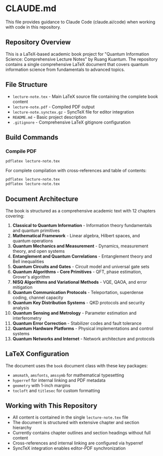 # CLAUDE.md

This file provides guidance to Claude Code (claude.ai/code) when working with code in this repository.

## Repository Overview

This is a LaTeX-based academic book project for "Quantum Information Science: Comprehensive Lecture Notes" by Ruang Kuantum. The repository contains a single comprehensive LaTeX document that covers quantum information science from fundamentals to advanced topics.

## File Structure

- `lecture-note.tex` - Main LaTeX source file containing the complete book content
- `lecture-note.pdf` - Compiled PDF output 
- `lecture-note.synctex.gz` - SyncTeX file for editor integration
- `README.md` - Basic project description
- `.gitignore` - Comprehensive LaTeX gitignore configuration

## Build Commands

### Compile PDF
```bash
pdflatex lecture-note.tex
```

For complete compilation with cross-references and table of contents:
```bash
pdflatex lecture-note.tex
pdflatex lecture-note.tex
```

## Document Architecture

The book is structured as a comprehensive academic text with 12 chapters covering:

1. **Classical to Quantum Information** - Information theory fundamentals and quantum primitives
2. **Mathematical Framework** - Linear algebra, Hilbert spaces, and quantum operations
3. **Quantum Mechanics and Measurement** - Dynamics, measurement theory, and open systems
4. **Entanglement and Quantum Correlations** - Entanglement theory and Bell inequalities
5. **Quantum Circuits and Gates** - Circuit model and universal gate sets
6. **Quantum Algorithms - Core Primitives** - QFT, phase estimation, Grover's algorithm
7. **NISQ Algorithms and Variational Methods** - VQE, QAOA, and error mitigation
8. **Quantum Communication Protocols** - Teleportation, superdense coding, channel capacity
9. **Quantum Key Distribution Systems** - QKD protocols and security analysis
10. **Quantum Sensing and Metrology** - Parameter estimation and interferometry
11. **Quantum Error Correction** - Stabilizer codes and fault tolerance
12. **Quantum Hardware Platforms** - Physical implementations and control systems
13. **Quantum Networks and Internet** - Network architecture and protocols

## LaTeX Configuration

The document uses the `book` document class with these key packages:
- `amsmath`, `amsfonts`, `amssymb` for mathematical typesetting
- `hyperref` for internal linking and PDF metadata
- `geometry` with 1-inch margins
- `tocloft` and `titlesec` for custom formatting

## Working with This Repository

- All content is contained in the single `lecture-note.tex` file
- The document is structured with extensive chapter and section hierarchy
- Currently contains chapter outlines and section headings without full content
- Cross-references and internal linking are configured via hyperref
- SyncTeX integration enables editor-PDF synchronization